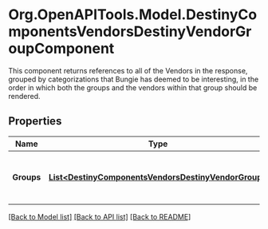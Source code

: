 # Org.OpenAPITools.Model.DestinyComponentsVendorsDestinyVendorGroupComponent
This component returns references to all of the Vendors in the response, grouped by categorizations that Bungie has deemed to be interesting, in the order in which both the groups and the vendors within that group should be rendered.

## Properties

Name | Type | Description | Notes
------------ | ------------- | ------------- | -------------
**Groups** | [**List&lt;DestinyComponentsVendorsDestinyVendorGroup&gt;**](DestinyComponentsVendorsDestinyVendorGroup.md) | The ordered list of groups being returned. | [optional] 

[[Back to Model list]](../README.md#documentation-for-models) [[Back to API list]](../README.md#documentation-for-api-endpoints) [[Back to README]](../README.md)

